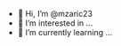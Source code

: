 - 👋 Hi, I’m @mzaric23
- 👀 I’m interested in ...
- 🌱 I’m currently learning ...

<!---
mzaric23/mzaric23 is a ✨ special ✨ repository because its `README.md` (this file) appears on your GitHub profile.
You can click the Preview link to take a look at your changes.
--->
